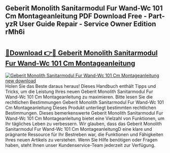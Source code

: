 ## Geberit Monolith Sanitarmodul Fur Wand-Wc 101 Cm Montageanleitung PDF Download Free - Part-yzR User Guide Repair - Service Owner Edition rMh6i

# <h2><a href="http://df7b0a.blite.top/?on=Geberit+Monolith+Sanitarmodul+Fur+Wand-Wc+101+Cm+Montageanleitung">🔗Download 👉🔴 Geberit Monolith Sanitarmodul Fur Wand-Wc 101 Cm Montageanleitung</a></h2>

[![Geberit Monolith Sanitarmodul Fur Wand-Wc 101 Cm Montageanleitung new download](https://i.imgur.com/lujVjoI.png)](http://df7b0a.blite.top/?on=Geberit+Monolith+Sanitarmodul+Fur+Wand-Wc+101+Cm+Montageanleitung)
Holen Sie das Beste daraus heraus! Dieses Handbuch enthält Tipps und Tricks, um die Leistung Ihres neuen Geberit Monolith Sanitarmodul Fur Wand-Wc 101 Cm Montageanleitung zu maximieren. Bitte lesen Sie die rechtlichen Bestimmungen Geberit Monolith Sanitarmodul Fur Wand-Wc 101 Cm Montageanleitung Dieses Produkt unterliegt bestimmten rechtlichen Bestimmungen. Dieses bemerkenswerte Geberit Monolith Sanitarmodul Fur Wand-Wc 101 Cm Montageanleitung bietet eine Vielzahl von Funktionen, um Ihr tägliches Leben zu verbessern. Wir glauben, dass das Geberit Monolith Sanitarmodul Fur Wand-Wc 101 Cm MontageanleitungD eine klare und prägnante Ressource für Ihr Bestreben war, die Funktionen und Fähigkeiten Ihres neuen Artikels zu verstehen. Wenn Sie Hilfe benötigen oder Fragen haben, steht Ihnen unser Kundenservice-Team jederzeit zur Verfügung.
